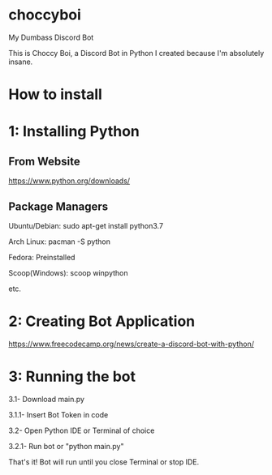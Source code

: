 # choccyboi
My Dumbass Discord Bot

This is Choccy Boi, a Discord Bot in Python I created because I'm absolutely insane.

# How to install
# 1: Installing Python

## From Website
https://www.python.org/downloads/

## Package Managers
Ubuntu/Debian: sudo apt-get install python3.7

Arch Linux: pacman -S python

Fedora: Preinstalled

Scoop(Windows): scoop winpython

etc.

# 2: Creating Bot Application
https://www.freecodecamp.org/news/create-a-discord-bot-with-python/

# 3: Running the bot
3.1- Download main.py

 3.1.1- Insert Bot Token in code


3.2- Open Python IDE or Terminal of choice

 3.2.1- Run bot or "python main.py"

That's it! Bot will run until you close Terminal or stop IDE.
 
